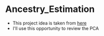 # Ancestry_Estimation
- This project idea is taken from [here](https://meyer-lab-cshl.github.io/plinkQC/articles/AncestryCheck.html)
- I'll use this opportunity to review the PCA
